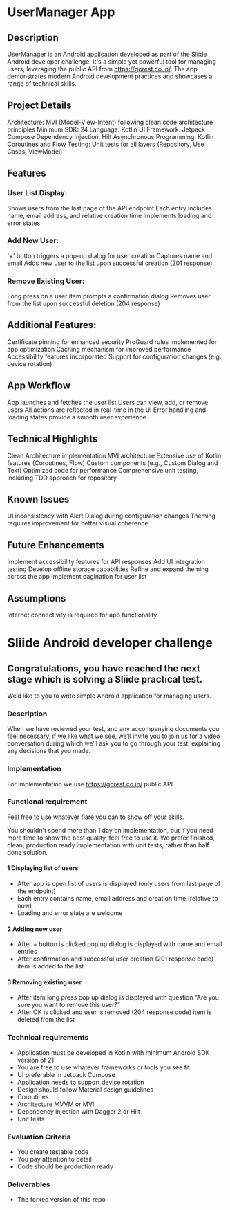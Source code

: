 # UserManager App
## Description
UserManager is an Android application developed as part of the Sliide Android developer challenge. It's a simple yet powerful tool for managing users, leveraging the public API from https://gorest.co.in/. The app demonstrates modern Android development practices and showcases a range of technical skills.
## Project Details
Architecture: MVI (Model-View-Intent) following clean code architecture principles
Minimum SDK: 24
Language: Kotlin
UI Framework: Jetpack Compose
Dependency Injection: Hilt
Asynchronous Programming: Kotlin Coroutines and Flow
Testing: Unit tests for all layers (Repository, Use Cases, ViewModel)
## Features
### User List Display:
Shows users from the last page of the API endpoint
Each entry includes name, email address, and relative creation time
Implements loading and error states
### Add New User:
'+' button triggers a pop-up dialog for user creation
Captures name and email
Adds new user to the list upon successful creation (201 response)
### Remove Existing User:
Long press on a user item prompts a confirmation dialog
Removes user from the list upon successful deletion (204 response)
## Additional Features:
Certificate pinning for enhanced security
ProGuard rules implemented for app optimization
Caching mechanism for improved performance
Accessibility features incorporated
Support for configuration changes (e.g., device rotation)
## App Workflow
App launches and fetches the user list
Users can view, add, or remove users
All actions are reflected in real-time in the UI
Error handling and loading states provide a smooth user experience
## Technical Highlights
Clean Architecture implementation
MVI architecture
Extensive use of Kotlin features (Coroutines, Flow)
Custom components (e.g., Custom Dialog and Text)
Optimized code for performance
Comprehensive unit testing, including TDD approach for repository
## Known Issues
UI inconsistency with Alert Dialog during configuration changes
Theming requires improvement for better visual coherence
## Future Enhancements
Implement accessibility features for API responses
Add UI integration testing
Develop offline storage capabilities
Refine and expand theming across the app
Implement pagination for user list
## Assumptions
Internet connectivity is required for app functionality

























# Sliide Android developer challenge 
## Congratulations, you have reached the next stage which is solving a Sliide practical test.
We’d like to you to write simple Android application for managing users.

### Description
When we have reviewed your test, and any accompanying documents you feel necessary, if we like what we see, we’ll invite you to join us for a video conversation during which we’ll ask you to go through your test, explaining any decisions that you made.

### Implementation
For implementation we use https://gorest.co.in/ public API

### Functional requirement
Feel free to use whatever flare you can to show off your skills.

You shouldn't spend more than 1 day on implementation, but if you need more time to show the best quality, feel free to use it. We prefer finished, clean, production ready implementation with unit tests, rather than half done solution.

#### 1 Displaying list of users
- After app is open list of users is displayed (only users from last page of the endpoint)
- Each entry contains name, email address and creation time (relative to now)
- Loading and error state are welcome

#### 2 Adding new user
- After + button is clicked pop up dialog is displayed with name and email entries
- After confirmation and successful user creation (201 response code) item is added to the list

#### 3 Removing existing user
- After item long press pop up dialog is displayed with question “Are you sure you want to remove this user?“
- After OK is clicked and user is removed (204 response code) item is deleted from the list

### Technical requirements
- Application must be developed in Kotlin with minimum Android SDK version of 21
- You are free to use whatever frameworks or tools you see fit
- UI preferable in Jetpack Compose
- Application needs to support device rotation
- Design should follow Material design guidelines
- Coroutines
- Architecture MVVM or MVI
- Dependency injection with Dagger 2 or Hilt
- Unit tests

### Evaluation Criteria
- You create testable code
- You pay attention to detail
- Code should be production ready

### Deliverables
- The forked version of this repo


